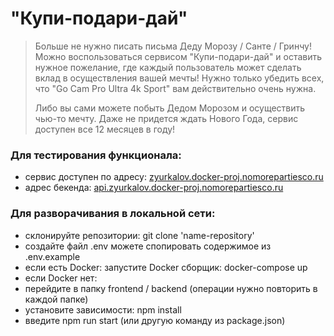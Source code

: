 # "Купи-подари-дай"

> Больше не нужно писать письма Деду Морозу / Санте / Гринчу! <br>
Можно воспользоваться сервисом "Купи-подари-дай" и оставить нужное пожелание, где каждый пользователь может сделать вклад в осуществления вашей мечты! Нужно только убедить всех, что "Go Cam Pro Ultra 4k Sport" вам действительно очень нужна. <br>
>
> Либо вы сами можете побыть Дедом Морозом и осуществить чью-то мечту. Даже не придется ждать Нового Года, сервис доступен все 12 месяцев в году!

### Для тестирования функционала:
- сервис доступен по адресу: [zyurkalov.docker-proj.nomorepartiesco.ru](https://zyurkalov.docker-proj.nomorepartiesco.ru/)
- адрес бекенда: [api.zyurkalov.docker-proj.nomorepartiesco.ru](https://api.zyurkalov.docker-proj.nomorepartiesco.ru/)

### Для разворачивания в локальной сети:
- склонируйте репозитории: git clone 'name-repository'
- создайте файл .env можете спопировать содержимое из .env.example
- если есть Docker:  запустите Docker сборщик: docker-compose up
- если Docker нет:
- перейдите в папку frontend / backend (операции нужно повторить в каждой папке)
- установите зависимости: npm install
- введите npm run start (или другую команду из package.json)
